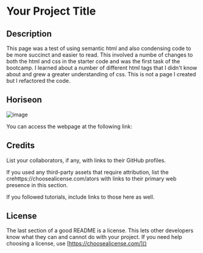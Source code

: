 # Your Project Title

## Description 

This page was a test of using semantic html and also condensing code to be more succinct and easier to read. This involved a numbe of changes to both the html and css in the starter code and was the first task of the bootcamp. I learned about a number of different html tags that I didn't know about and grew a greater understanding of css. This is not a page I created but I refactored the code.

## Horiseon

![image](./assets/images/127.0.0.1_5500_index.html.png)

You can access the webpage at the following link:



## Credits

List your collaborators, if any, with links to their GitHub profiles.

If you used any third-party assets that require attribution, list the crehttps://choosealicense.com/ators with links to their primary web presence in this section.

If you followed tutorials, include links to those here as well.


## License

The last section of a good README is a license. This lets other developers know what they can and cannot do with your project. If you need help choosing a license, use [https://choosealicense.com/]()



